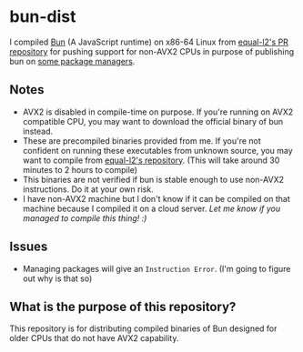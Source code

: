 # bun-dist

I compiled [Bun](https://github.com/oven-sh/bun) (A JavaScript runtime) on x86-64 Linux from [equal-l2's PR repository](https://github.com/equal-l2/bun)
for pushing support for non-AVX2 CPUs in purpose of publishing bun on [some package managers](https://github.com/Homebrew/homebrew-core/pull/105263#issuecomment-1185819052).

## Notes
- AVX2 is disabled in compile-time on purpose. If you're running on AVX2 compatible CPU,
you may want to download the official binary of bun instead.
- These are precompiled binaries provided from me. If you're not confident on running these executables from unknown source,
you may want to compile from [equal-l2's repository](https://github.com/equal-l2/bun). (This will take around 30 minutes to 2 hours to compile)
- This binaries are not verified if bun is stable enough to use non-AVX2 instructions. Do it at your own risk.
- I have non-AVX2 machine but I don't know if it can be compiled on that machine because I compiled it on a cloud server.
*Let me know if you managed to compile this thing! :)*

## Issues
- Managing packages will give an `Instruction Error`. (I'm going to figure out why is that so)

## What is the purpose of this repository?
This repository is for distributing compiled binaries of Bun designed for older CPUs that
do not have AVX2 capability.

